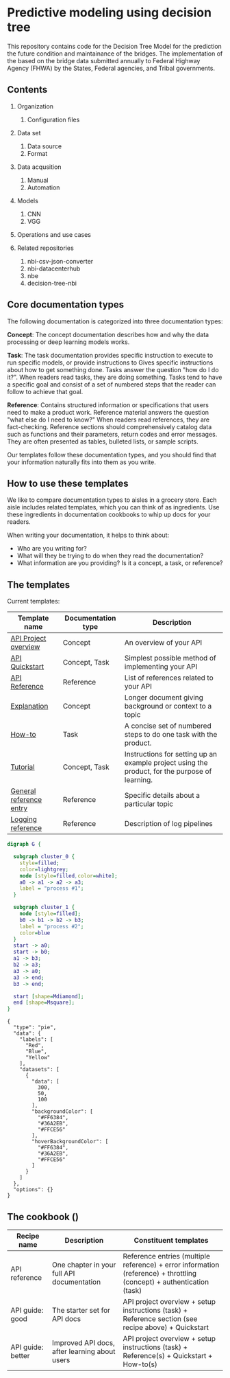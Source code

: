 # Predictive modeling using decision tree

This repository contains code for the Decision Tree Model for the prediction the future condition and maintainance of the bridges. The implementation of the based on the bridge data submitted annually to Federal Highway Agency (FHWA) by the States, Federal agencies, and Tribal governments.

## Contents

1. Organization

   1. Configuration files

2. Data set
   1. Data source
   2. Format
3. Data acqusition
   1. Manual
   2. Automation
4. Models
   1. CNN
   2. VGG
5. Operations and use cases
6. Related repositories
   1. nbi-csv-json-converter
   2. nbi-datacenterhub
   3. nbe
   4. decision-tree-nbi

## Core documentation types

The following documentation is categorized into three documentation types:

**Concept**:
The concept documentation describes how and why the data processing or deep learning models works.

**Task**:
The task documentation provides specific instruction to execute to run specific models, or provide instructions to 
Gives specific instructions about how to get something done.
Tasks answer the question "how do I do it?".
When readers read tasks, they are doing something.
Tasks tend to have a specific goal and consist of a set of numbered steps that the reader can follow to achieve that goal.

**Reference**:
Contains structured information or specifications that users need to make a product work.
Reference material answers the question "what else do I need to know?"
When readers read references, they are fact-checking.
Reference sections should comprehensively catalog data such as functions and their parameters, return codes and error messages.
They are often presented as tables, bulleted lists, or sample scripts.

Our templates follow these documentation types, and you should find that your information naturally fits into them as you write.

## How to use these templates

We like to compare documentation types to aisles in a grocery store.
Each aisle includes related templates, which you can think of as ingredients.
Use these ingredients in documentation cookbooks to whip up docs for your readers.

When writing your documentation, it helps to think about:

* Who are you writing for?
* What will they be trying to do when they read the documentation?
* What information are you providing? Is it a concept, a task, or reference?

## The templates

Current templates:

| Template name | Documentation type | Description |
| ------------- | ------------------ | ----------- |
| [API Project overview](about-overview.md) | Concept | An overview of your API |
| [API Quickstart](api-quickstart/about-quickstart.md) | Concept, Task | Simplest possible method of implementing your API |
| [API Reference](https://github.com/thegooddocsproject/templates/blob/dev/api-reference/about-api-reference.md) | Reference | List of references related to your API |
| [Explanation](https://github.com/thegooddocsproject/templates/blob/dev/explanation/about-explanation.md) | Concept | Longer document giving background or context to a topic |
| [How-to](https://github.com/thegooddocsproject/templates/blob/dev/how-to/about-how-to.md) | Task | A concise set of numbered steps to do one task with the product. |
| [Tutorial](https://github.com/thegooddocsproject/templates/blob/dev/tutorial/about-tutorial.md) | Concept, Task | Instructions for setting up an example project using the product, for the purpose of learning. |
| [General reference entry](https://github.com/thegooddocsproject/templates/blob/dev/reference/about-reference.md) | Reference | Specific details about a particular topic |
| [Logging reference](https://github.com/thegooddocsproject/templates/blob/dev/logging/about-logging.md) | Reference | Description of log pipelines |




``` dot
digraph G {

  subgraph cluster_0 {
    style=filled;
    color=lightgrey;
    node [style=filled,color=white];
    a0 -> a1 -> a2 -> a3;
    label = "process #1";
  }

  subgraph cluster_1 {
    node [style=filled];
    b0 -> b1 -> b2 -> b3;
    label = "process #2";
    color=blue
  }
  start -> a0;
  start -> b0;
  a1 -> b3;
  b2 -> a3;
  a3 -> a0;
  a3 -> end;
  b3 -> end;

  start [shape=Mdiamond];
  end [shape=Msquare];
}
```

``` chart
{
  "type": "pie",
  "data": {
    "labels": [
      "Red",
      "Blue",
      "Yellow"
    ],
    "datasets": [
      {
        "data": [
          300,
          50,
          100
        ],
        "backgroundColor": [
          "#FF6384",
          "#36A2EB",
          "#FFCE56"
        ],
        "hoverBackgroundColor": [
          "#FF6384",
          "#36A2EB",
          "#FFCE56"
        ]
      }
    ]
  },
  "options": {}
}
```
## The cookbook ()

| Recipe name | Description |Constituent templates |
| ------- | ------- | ----------------- |
| API reference | One chapter in your full API documentation | Reference entries (multiple reference) + error information (reference) + throttling (concept) + authentication (task) |
| API guide: good | The starter set for API docs | API project overview + setup instructions (task) + Reference section (see recipe above) + Quickstart |
| API guide: better | Improved API docs, after learning about users | API project overview + setup instructions (task) + Reference(s) + Quickstart + How-to(s) |
